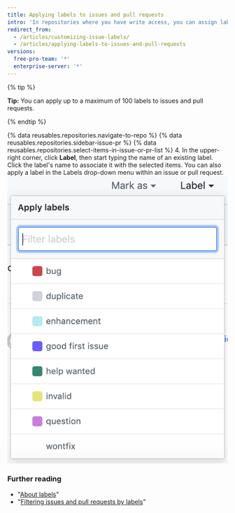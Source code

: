 ```yaml
---
title: Applying labels to issues and pull requests
intro: 'In repositories where you have write access, you can assign labels to issues and pull requests to help organize your projects.'
redirect_from:
  - /articles/customizing-issue-labels/
  - /articles/applying-labels-to-issues-and-pull-requests
versions:
  free-pro-team: '*'
  enterprise-server: '*'
---
```


{% tip %}

**Tip:** You can apply up to a maximum of 100 labels to issues and pull requests.

{% endtip %}

{% data reusables.repositories.navigate-to-repo %}
{% data reusables.repositories.sidebar-issue-pr %}
{% data reusables.repositories.select-items-in-issue-or-pr-list %}
4. In the upper-right corner, click **Label**, then start typing the name of an existing label. Click the label's name to associate it with the selected items. You can also apply a label in the Labels drop-down menu within an issue or pull request.
  ![Issues Milestone assignment drop-down](/assets/images/help/issues/issues_applying_labels_dropdown.png)
  

### Further reading

- "[About labels](/articles/about-labels)"
- "[Filtering issues and pull requests by labels](/articles/filtering-issues-and-pull-requests-by-labels)"
